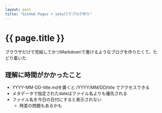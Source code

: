 ```yaml
---
layout: post
title: "GitHub Pages + jekyllでブログ作り"
---
```


# {{ page.title }}
ブラウザだけで完結してかつMarkdownで書けるようなブログを作りたくて、たどり着いた

## 理解に時間がかかったこと
- YYYY-MM-DD-title.mdを置くと /YYYY/MM/DD/title でアクセスできる
- メタデータで指定されたdateはファイル名よりも優先される
- ファイル名を今日の日付にすると表示されない
  - 時差の問題もあるかも 
